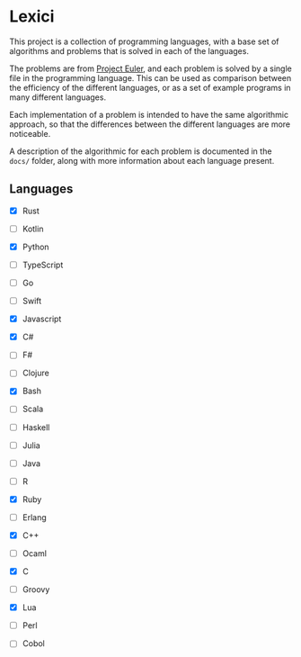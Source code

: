 # Lexici #

This project is a collection of programming languages, with a base set of
algorithms and problems that is solved in each of the languages.

The problems are from [Project Euler](https://projecteuler.net), and each
problem is solved by a single file in the programming language. This can be
used as comparison between the efficiency of the different languages, or as a
set of example programs in many different languages.

Each implementation of a problem is intended to have the same algorithmic
approach, so that the differences between the different languages are more
noticeable.

A description of the algorithmic for each problem is documented in the `docs/`
folder, along with more information about each language present.

## Languages ##

- [x] Rust
- [ ] Kotlin
- [x] Python
- [ ] TypeScript
- [ ] Go
- [ ] Swift
- [x] Javascript
- [x] C#
- [ ] F#
- [ ] Clojure
- [x] Bash
- [ ] Scala
- [ ] Haskell
- [ ] Julia
- [ ] Java
- [ ] R
- [x] Ruby
- [ ] Erlang
- [x] C++
- [ ] Ocaml
- [x] C
- [ ] Groovy
- [x] Lua
- [ ] Perl
- [ ] Cobol


